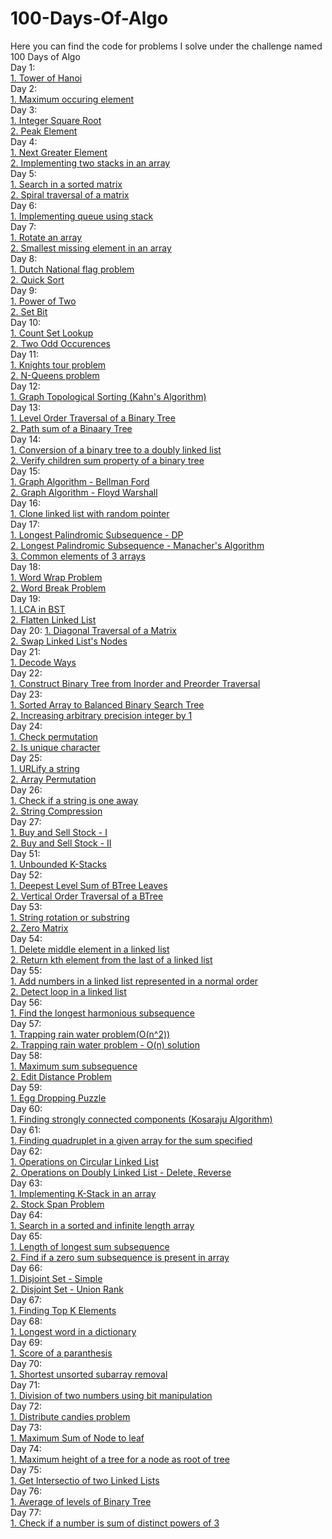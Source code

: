 # 100-Days-Of-Algo
Here you can find the code for problems I solve under the challenge named 100 Days of Algo\
Day 1:\
[1. Tower of Hanoi](https://github.com/tejaswini212/100-Days-Of-Algo/blob/main/Day01/towerOfHanoi.cpp)\
Day 2:\
[1. Maximum occuring element](https://github.com/tejaswini212/100-Days-Of-Algo/blob/main/Day02/maxOccurElem.cpp)\
Day 3:\
[1. Integer Square Root](https://github.com/tejaswini212/100-Days-Of-Algo/blob/main/Day03/intSquareRoot.cpp)\
[2. Peak Element](https://github.com/tejaswini212/100-Days-Of-Algo/blob/main/Day03/peakElement.cpp)\
Day 4:\
[1. Next Greater Element](https://github.com/tejaswini212/100-Days-Of-Algo/blob/main/Day04/nextGreater.cpp)\
[2. Implementing two stacks in an array](https://github.com/tejaswini212/100-Days-Of-Algo/blob/main/Day04/twoStackArray.cpp)\
Day 5:\
[1. Search in a sorted matrix](https://github.com/tejaswini212/100-Days-Of-Algo/blob/main/Day05/searchSortedMat.cpp)\
[2. Spiral traversal of a matrix](https://github.com/tejaswini212/100-Days-Of-Algo/blob/main/Day05/spiralTraversal.cpp)\
Day 6:\
[1. Implementing queue using stack](https://github.com/tejaswini212/100-Days-Of-Algo/blob/main/Day06/queStack.cpp)\
Day 7:\
[1. Rotate an array](https://github.com/tejaswini212/100-Days-Of-Algo/blob/main/Day07/rotateArray.cpp)\
[2. Smallest missing element in an array](https://github.com/tejaswini212/100-Days-Of-Algo/blob/main/Day07/smallestMissing.cpp)\
Day 8:\
[1. Dutch National flag problem](https://github.com/tejaswini212/100-Days-Of-Algo/blob/main/Day08/dutchNationalFlag.cpp)\
[2. Quick Sort](https://github.com/tejaswini212/100-Days-Of-Algo/blob/main/Day08/quickSort.cpp)\
Day 9:\
[1. Power of Two](https://github.com/tejaswini212/100-Days-Of-Algo/blob/main/Day09/powerOfTwo.cpp)\
[2. Set Bit](https://github.com/tejaswini212/100-Days-Of-Algo/blob/main/Day09/setBit.cpp)\
Day 10:\
[1. Count Set Lookup](https://github.com/tejaswini212/100-Days-Of-Algo/blob/main/Day10/countSetLookup.cpp)\
[2. Two Odd Occurences](https://github.com/tejaswini212/100-Days-Of-Algo/blob/main/Day10/twoOddOccurence.cpp)\
Day 11:\
[1. Knights tour problem](https://github.com/tejaswini212/100-Days-Of-Algo/blob/main/Day11/knightsTour.cpp)\
[2. N-Queens problem](https://github.com/tejaswini212/100-Days-Of-Algo/blob/main/Day11/nQueens.cpp)\
Day 12:\
[1. Graph Topological Sorting (Kahn's Algorithm)](https://github.com/tejaswini212/100-Days-Of-Algo/blob/main/Day12/Graph_topSortKahnAlgo.cpp)\
Day 13:\
[1. Level Order Traversal of a Binary Tree](https://github.com/tejaswini212/100-Days-Of-Algo/blob/main/Day13/levelOrderTraversal.cpp)\
[2. Path sum of a Binaary Tree](https://github.com/tejaswini212/100-Days-Of-Algo/blob/main/Day13/pathSum.cpp)\
Day 14:\
[1. Conversion of a binary tree to a doubly linked list](https://github.com/tejaswini212/100-Days-Of-Algo/blob/main/Day14/binTreeToDLL.cpp)\
[2. Verify children sum property of a binary tree](https://github.com/tejaswini212/100-Days-Of-Algo/blob/main/Day14/childrenSum.cpp)\
Day 15:\
[1. Graph Algorithm - Bellman Ford](https://github.com/tejaswini212/100-Days-Of-Algo/blob/main/Day15/bellmanFord_graph.cpp)\
[2. Graph Algorithm - Floyd Warshall](https://github.com/tejaswini212/100-Days-Of-Algo/blob/main/Day15/floydWarshall.cpp)\
Day 16:\
[1. Clone linked list with random pointer](https://github.com/tejaswini212/100-Days-Of-Algo/blob/main/Day16/CloneLinkedList.cpp)\
Day 17:\
[1. Longest Palindromic Subsequence - DP](https://github.com/tejaswini212/100-Days-Of-Algo/blob/main/Day17/DPLongestPalin.cpp)\
[2. Longest Palindromic Subsequence - Manacher's Algorithm](https://github.com/tejaswini212/100-Days-Of-Algo/blob/main/Day17/ManacherAlgoLongestPalin.cpp)\
[3. Common elements of 3 arrays](https://github.com/tejaswini212/100-Days-Of-Algo/blob/main/Day17/comon3Array.cpp)\
Day 18:\
[1. Word Wrap Problem](https://github.com/tejaswini212/100-Days-Of-Algo/blob/main/Day18/WordWrap.cpp)\
[2. Word Break Problem](https://github.com/tejaswini212/100-Days-Of-Algo/blob/main/Day18/wordbreak.cpp)\
Day 19:\
[1. LCA in BST](https://github.com/tejaswini212/100-Days-Of-Algo/blob/main/Day19/LCAinBST.cpp)\
[2. Flatten Linked List](https://github.com/tejaswini212/100-Days-Of-Algo/blob/main/Day19/flattenLL.cpp)\
Day 20:
[1. Diagonal Traversal of a Matrix](https://github.com/tejaswini212/100-Days-Of-Algo/blob/main/Day20/diagonaltrav.cpp)\
[2. Swap Linked List's Nodes](https://github.com/tejaswini212/100-Days-Of-Algo/blob/main/Day20/swapLLNodes.cpp)\
Day 21:\
[1. Decode Ways](https://github.com/tejaswini212/100-Days-Of-Algo/blob/main/Day21/decodeWays.cpp)\
Day 22:\
[1. Construct Binary Tree from Inorder and Preorder Traversal](https://github.com/tejaswini212/100-Days-Of-Algo/blob/main/Day22/constructBT.cpp)\
Day 23:\
[1. Sorted Array to Balanced Binary Search Tree](https://github.com/tejaswini212/100-Days-Of-Algo/blob/main/Day23/SAtoBalancedBST.cpp)\
[2. Increasing arbitrary precision integer by 1](https://github.com/tejaswini212/100-Days-Of-Algo/blob/main/Day23/incArbPrecisInt.cpp)\
Day 24:\
[1. Check permutation](https://github.com/tejaswini212/100-Days-Of-Algo/blob/main/Day24/CheckPermutation.java)\
[2. Is unique character](https://github.com/tejaswini212/100-Days-Of-Algo/blob/main/Day24/IsUniqueChars.java)\
Day 25:\
[1. URLify a string](https://github.com/tejaswini212/100-Days-Of-Algo/blob/main/Day25/URLify.java)\
[2. Array Permutation](https://github.com/tejaswini212/100-Days-Of-Algo/blob/main/Day25/arrPermute.cpp)\
Day 26:\
[1. Check if a string is one away](https://github.com/tejaswini212/100-Days-Of-Algo/blob/main/Day26/OneAway.java)\
[2. String Compression](https://github.com/tejaswini212/100-Days-Of-Algo/blob/main/Day26/StringCompression.java)\
Day 27:\
[1. Buy and Sell Stock - I](https://github.com/tejaswini212/100-Days-Of-Algo/blob/main/Day27/BuyAndSellStock.cpp)\
[2. Buy and Sell Stock - II](https://github.com/tejaswini212/100-Days-Of-Algo/blob/main/Day27/BuyAndSellStockTwice.cpp)\
Day 51:\
[1. Unbounded K-Stacks](https://github.com/tejaswini212/100-Days-Of-Algo/blob/main/Day51/unboundedKSack.cpp)\
Day 52:\
[1. Deepest Level Sum of BTree Leaves](https://github.com/tejaswini212/100-Days-Of-Algo/blob/main/Day52/deepestLevelSum.cpp)\
[2. Vertical Order Traversal of a BTree](https://github.com/tejaswini212/100-Days-Of-Algo/blob/main/Day52/verticalOrderTravBT.cpp)\
Day 53:\
[1. String rotation or substring](https://github.com/tejaswini212/100-Days-Of-Algo/blob/main/Day53/StringRotation.cpp)\
[2. Zero Matrix](https://github.com/tejaswini212/100-Days-Of-Algo/blob/main/Day53/zeroMatrix.cpp)\
Day 54:\
[1. Delete middle element in a linked list](https://github.com/tejaswini212/100-Days-Of-Algo/blob/main/Day54/deleteMidEle.cpp)\
[2. Return kth element from the last of a linked list](https://github.com/tejaswini212/100-Days-Of-Algo/blob/main/Day54/returnKthElemLL.cpp)\
Day 55:\
[1. Add numbers in a linked list represented in a normal order](https://github.com/tejaswini212/100-Days-Of-Algo/blob/main/Day55/addNumsLLForward.cpp)\
[2. Detect loop in a linked list](https://github.com/tejaswini212/100-Days-Of-Algo/blob/main/Day55/loopInLL.cpp)\
Day 56:\
[1. Find the longest harmonious subsequence](https://github.com/tejaswini212/100-Days-Of-Algo/tree/main/Day56)\
Day 57:\
[1. Trapping rain water problem(O(n^2))](https://github.com/tejaswini212/100-Days-Of-Algo/blob/main/Day57/trappingRain2.cpp)\
[2. Trapping rain water problem - O(n) solution](https://github.com/tejaswini212/100-Days-Of-Algo/blob/main/Day57/ntrappingRainWater.cpp)\
Day 58:\
[1. Maximum sum subsequence](https://github.com/tejaswini212/100-Days-Of-Algo/blob/main/Day58/MaxSumIncSub.cpp)\
[2. Edit Distance Problem](https://github.com/tejaswini212/100-Days-Of-Algo/blob/main/Day58/EditDistance.cpp)\
Day 59:\
[1. Egg Dropping Puzzle](https://github.com/tejaswini212/100-Days-Of-Algo/blob/main/Day59/eggDropping.cpp)\
Day 60:\
[1. Finding strongly connected components (Kosaraju Algorithm)](https://github.com/tejaswini212/100-Days-Of-Algo/blob/main/Day60/korasajuAlgo.cpp)\
Day 61:\
[1. Finding quadruplet in a given array for the sum specified](https://github.com/tejaswini212/100-Days-Of-Algo/blob/main/Day61/findQuadruplet.cpp)\
Day 62:\
[1. Operations on Circular Linked List](https://github.com/tejaswini212/100-Days-Of-Algo/blob/main/Day62/circularLL.cpp)\
[2. Operations on Doubly Linked List - Delete, Reverse](https://github.com/tejaswini212/100-Days-Of-Algo/blob/main/Day62/delHeadDLL.cpp)\
Day 63:\
[1. Implementing K-Stack in an array](https://github.com/tejaswini212/100-Days-Of-Algo/blob/main/Day63/impl_K_StackArr.cpp)\
[2. Stock Span Problem](https://github.com/tejaswini212/100-Days-Of-Algo/blob/main/Day63/stockSpan.cpp)\
Day 64:\
[1. Search in a sorted and infinite length array](https://github.com/tejaswini212/100-Days-Of-Algo/blob/main/Day64/searchInf.cpp)\
Day 65:\
[1. Length of longest sum subsequence](https://github.com/tejaswini212/100-Days-Of-Algo/blob/main/Day65/longSumLen.cpp)\
[2. Find if a zero sum subsequence is present in array](https://github.com/tejaswini212/100-Days-Of-Algo/blob/main/Day65/zeroSumSub.cpp)\
Day 66:\
[1. Disjoint Set - Simple](https://github.com/tejaswini212/100-Days-Of-Algo/blob/main/Day66/disjointSet.cpp)\
[2. Disjoint Set - Union Rank](https://github.com/tejaswini212/100-Days-Of-Algo/blob/main/Day66/disjSetUnionRank.cpp)\
Day 67:\
[1. Finding Top K Elements](https://github.com/tejaswini212/100-Days-Of-Algo/blob/main/Day67/topKElements.cpp)\
Day 68:\
[1. Longest word in a dictionary](https://github.com/tejaswini212/100-Days-Of-Algo/blob/main/Day68/longWordInDict.cpp)\
Day 69:\
[1. Score of a paranthesis](https://github.com/tejaswini212/100-Days-Of-Algo/blob/main/Day69/scParan.cpp)\
Day 70:\
[1. Shortest unsorted subarray removal](https://github.com/tejaswini212/100-Days-Of-Algo/blob/main/Day70/shortestUnsorted.cpp)\
Day 71:\
[1. Division of two numbers using bit manipulation](https://github.com/tejaswini212/100-Days-Of-Algo/blob/main/Day71/divTwoNum.cpp)\
Day 72:\
[1. Distribute candies problem](https://github.com/tejaswini212/100-Days-Of-Algo/blob/main/Day72/distributeCandy.cpp)\
Day 73:\
[1. Maximum Sum of Node to leaf](https://github.com/tejaswini212/100-Days-Of-Algo/blob/main/Day73/maxSumNodeToLeaf.cpp)\
Day 74:\
[1. Maximum height of a tree for a node as root of tree](https://github.com/tejaswini212/100-Days-Of-Algo/blob/main/Day74/dpOnTrees2.cpp)\
Day 75:\
[1. Get Intersectio of two Linked Lists](https://github.com/tejaswini212/100-Days-Of-Algo/blob/main/Day75/getIntersectLL.cpp)\
Day 76:\
[1. Average of levels of Binary Tree](https://github.com/tejaswini212/100-Days-Of-Algo/blob/main/Day76/avgOfLevelBT.cpp)\
Day 77:\
[1. Check if a number is sum of distinct powers of 3](https://github.com/tejaswini212/100-Days-Of-Algo/blob/main/Day77/sumOfPower3.cpp)
